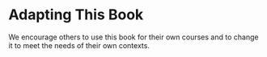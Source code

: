 # Adapting This Book

We encourage others to use this book for their own courses and to change it to meet the needs of their own contexts.